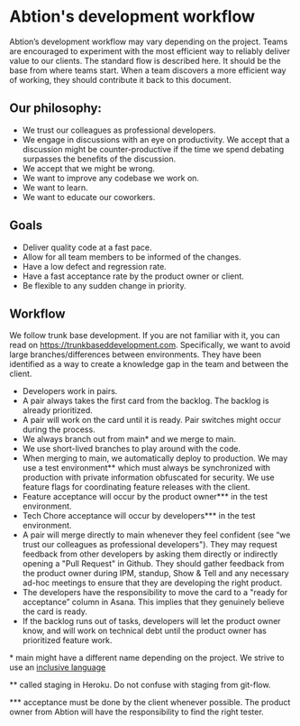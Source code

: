 # Abtion's development workflow

Abtion’s development workflow may vary depending on the project. Teams are encouraged to experiment with the most efficient way to reliably deliver value to our clients. The standard flow is described here. It should be the base from where teams start. When a team discovers a more efficient way of working, they should contribute it back to this document.

## Our philosophy:

- We trust our colleagues as professional developers.
- We engage in discussions with an eye on productivity. We accept that a discussion might be counter-productive if the time we spend debating surpasses the benefits of the discussion.
- We accept that we might be wrong.
- We want to improve any codebase we work on.
- We want to learn.
- We want to educate our coworkers.

## Goals

- Deliver quality code at a fast pace.
- Allow for all team members to be informed of the changes.
- Have a low defect and regression rate.
- Have a fast acceptance rate by the product owner or client.
- Be flexible to any sudden change in priority.

## Workflow
We follow trunk base development. If you are not familiar with it, you can read on https://trunkbaseddevelopment.com. Specifically, we want to avoid large branches/differences between environments. They have been identified as a way to create a knowledge gap in the team and between the client.

- Developers work in pairs.
- A pair always takes the first card from the backlog. The backlog is already prioritized.
- A pair will work on the card until it is ready. Pair switches might occur during the process.
- We always branch out from main* and we merge to main.
- We use short-lived branches to play around with the code.
- When merging to main, we automatically deploy to production. We may use a test environment** which must always be synchronized with production with private information obfuscated for security. We use feature flags for coordinating feature releases with the client.
- Feature acceptance will occur by the product owner*** in the test environment.
- Tech Chore acceptance will occur by developers*** in the test environment.
- A pair will merge directly to main whenever they feel confident (see “we trust our colleagues as professional developers"). They may request feedback from other developers by asking them directly or indirectly opening a "Pull Request" in Github. They should gather feedback from the product owner during IPM, standup, Show & Tell and any necessary ad-hoc meetings to ensure that they are developing the right product.
- The developers have the responsibility to move the card to a "ready for acceptance” column in Asana. This implies that they genuinely believe the card is ready.
- If the backlog runs out of tasks, developers will let the product owner know, and will work on technical debt until the product owner has prioritized feature work.

\* main might have a different name depending on the project. We strive to use an [inclusive language](https://github.com/abtion/guidelines/blob/main/best-practices/inclusive-language.md)

** called staging in Heroku. Do not confuse with staging from git-flow.

*** acceptance must be done by the client whenever possible. The product owner from Abtion will have the responsibility to find the right tester.
